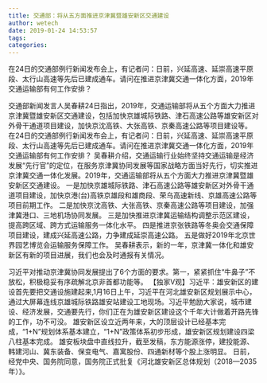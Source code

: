 ```yaml
---
title: 交通部：将从五方面推进京津冀暨雄安新区交通建设
author: wetech
date: 2019-01-24 14:53:57
tags: 
categories: 
---
```

在24日的交通部例行新闻发布会上，有记者问：日前，兴延高速、延崇高速平原段、太行山高速等先后已建成通车。请问在推进京津冀交通一体化方面，2019年交通运输部有何工作安排？
<!-- more -->
交通部新闻发言人吴春耕24日指出，2019年，交通运输部将从五个方面大力推进京津冀暨雄安新区交通建设，包括加快京雄城际铁路、津石高速公路等雄安新区对外骨干通道项目建设，加快京沈高铁、大张高铁、京秦高速公路等项目建设等。
在24日的交通部例行新闻发布会上，有记者问：日前，兴延高速、延崇高速平原段、太行山高速等先后已建成通车。请问在推进京津冀交通一体化方面，2019年交通运输部有何工作安排？
吴春耕介绍，交通运输行业始终坚持交通运输是经济发展“先行官”的定位，在服务京津冀协同发展等国家战略方面当好先行，切实推进京津冀交通一体化发展。2019年，交通运输部将从五个方面大力推进京津冀暨雄安新区交通建设。
一是加快京雄城际铁路、津石高速公路等雄安新区对外骨干通道项目建设，加快京港(台)高铁京雄段和雄商段、荣乌高速新线、京雄高速公路等项目前期工作。
二是加快京沈高铁、大张高铁、京秦高速公路等项目建设，加强津冀港口、三地机场协同发展。
三是加快推进京津冀运输结构调整示范区建设，提高跨区域、跨方式运输服务一体化水平。
四是推进京张铁路等冬奥会交通保障项目建设，建成兴延高速公路，力争建成延崇高速公路。
五是做好2019年北京世界园艺博览会运输服务保障工作。
吴春耕表示，新的一年，京津冀一体化和雄安新区有新的项目进展，我们也会及时通报有关情况。
 
 
习近平对推动京津冀协同发展提出了6个方面的要求。第一，紧紧抓住“牛鼻子”不放松，积极稳妥有序疏解北京非首都功能等。
【独家V观】习近平：雄安新区的建设首先要把交通设施建起来,1月16日上午，习近平在河北雄安新区规划展示中心，通过大屏幕连线京雄城际铁路雄安站建设工地现场。习近平勉励大家说，城市建设、经济发展，交通要先行，你们正在为雄安新区建设这个千年大计做着开路先锋的工作，功不可没。
雄安新区设立近两年来，大的顶层设计已经基本完成，“1+N”规划体系基本建立，“1+N”政策体系初步形成，雄安新区规划建设四梁八柱基本完成。
雄安板块盘中直线拉升，截至发稿，东方能源涨停，建投能源、韩建河山、冀东装备、保变电气、嘉寓股份、四通新材等个股上涨明显。
日前，经党中央、国务院同意，国务院正式批复《河北雄安新区总体规划（2018—2035年）》。
